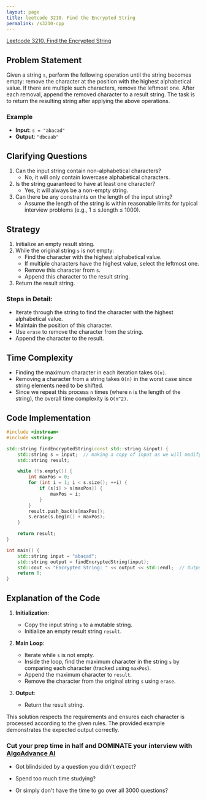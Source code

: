 ```yaml
---
layout: page
title: leetcode 3210. Find the Encrypted String
permalink: /s3210-cpp
---
```

[Leetcode 3210. Find the Encrypted String](https://algoadvance.github.io/algoadvance/l3210)
## Problem Statement

Given a string `s`, perform the following operation until the string becomes empty: remove the character at the position with the highest alphabetical value. If there are multiple such characters, remove the leftmost one. After each removal, append the removed character to a result string. The task is to return the resulting string after applying the above operations.

### Example
- **Input**: `s = "abacad"`
- **Output**: `"dbcaab"`

## Clarifying Questions
1. Can the input string contain non-alphabetical characters?
   - No, it will only contain lowercase alphabetical characters.
2. Is the string guaranteed to have at least one character?
   - Yes, it will always be a non-empty string.
3. Can there be any constraints on the length of the input string?
   - Assume the length of the string is within reasonable limits for typical interview problems (e.g., 1 ≤ s.length ≤ 1000).

## Strategy

1. Initialize an empty result string.
2. While the original string `s` is not empty:
   - Find the character with the highest alphabetical value.
   - If multiple characters have the highest value, select the leftmost one.
   - Remove this character from `s`.
   - Append this character to the result string.
3. Return the result string.

### Steps in Detail:
- Iterate through the string to find the character with the highest alphabetical value.
- Maintain the position of this character.
- Use `erase` to remove the character from the string.
- Append the character to the result.

## Time Complexity

- Finding the maximum character in each iteration takes `O(n)`.
- Removing a character from a string takes `O(n)` in the worst case since string elements need to be shifted.
- Since we repeat this process `n` times (where `n` is the length of the string), the overall time complexity is `O(n^2)`.

## Code Implementation

```cpp
#include <iostream>
#include <string>

std::string findEncryptedString(const std::string &input) {
    std::string s = input;  // making a copy of input as we will modify it
    std::string result;

    while (!s.empty()) {
        int maxPos = 0;
        for (int i = 1; i < s.size(); ++i) {
            if (s[i] > s[maxPos]) {
                maxPos = i;
            }
        }
        result.push_back(s[maxPos]);
        s.erase(s.begin() + maxPos);
    }

    return result;
}

int main() {
    std::string input = "abacad";
    std::string output = findEncryptedString(input);
    std::cout << "Encrypted String: " << output << std::endl;  // Output should be "dbcaab"
    return 0;
}
```

## Explanation of the Code

1. **Initialization**:
   - Copy the input string `s` to a mutable string.
   - Initialize an empty result string `result`.

2. **Main Loop**:
   - Iterate while `s` is not empty.
   - Inside the loop, find the maximum character in the string `s` by comparing each character (tracked using `maxPos`).
   - Append the maximum character to `result`.
   - Remove the character from the original string `s` using `erase`.

3. **Output**:
   - Return the result string.

This solution respects the requirements and ensures each character is processed according to the given rules. The provided example demonstrates the expected output correctly.


### Cut your prep time in half and DOMINATE your interview with [AlgoAdvance AI](https://algoAdvance.com)

- Got blindsided by a question you didn't expect?

- Spend too much time studying?

- Or simply don't have the time to go over all 3000 questions?

